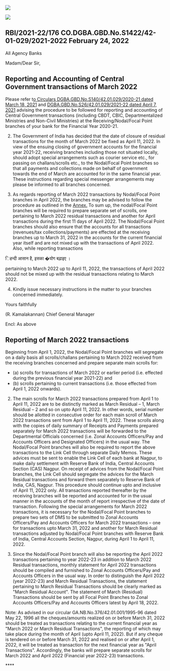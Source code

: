 ![](_page_0_Picture_0.jpeg)

![](_page_0_Picture_1.jpeg)

## RBI/2021-22/176 CO.DGBA.GBD.No.S1422/42-01-029/2021-2022 February 24, 2022

All Agency Banks

Madam/Dear Sir,

## **Reporting and Accounting of Central Government transactions of March 2022**

Please refer t[o Circulars DGBA.GBD.No.S140/42.01.029/2020-21 dated March 18, 2021](https://www.rbi.org.in/Scripts/NotificationUser.aspx?Id=12040&Mode=0) and [DGBA.GBD.No.S26/42.01.029/2021-22 dated April 7, 2021](https://www.rbi.org.in/Scripts/NotificationUser.aspx?Id=12072&Mode=0) advising the procedure to be followed for reporting and accounting of Central Government transactions (including CBDT, CBIC, Departmentalized Ministries and Non-Civil Ministries) at the Receiving/Nodal/Focal Point branches of your bank for the Financial Year 2020-21.

2. The Government of India has decided that the date of closure of residual transactions for the month of March 2022 be fixed as April 11, 2022. In view of the ensuing closing of government accounts for the financial year 2021-22, receiving branches including those not situated locally, should adopt special arrangements such as courier service etc., for passing on challans/scrolls etc., to the Nodal/Focal Point branches so that all payments and collections made on behalf of government towards the end of March are accounted for in the same financial year. These instructions regarding special messenger arrangements may please be informed to all branches concerned.

3. As regards reporting of March 2022 transactions by Nodal/Focal Point branches in April 2022, the branches may be advised to follow the procedure as outlined in the [Annex.](#page-2-0) To sum up, the nodal/Focal Point branches will be required to prepare separate set of scrolls, one pertaining to March 2022 residual transactions and another for April transactions during the first 11 days of April 2022. The Nodal/Focal Point branches should also ensure that the accounts for all transactions (revenues/tax collections/payments) are effected at the receiving branches up to March 31, 2022 in the accounts for the current financial year itself and are not mixed up with the transactions of April 2022. Also, while reporting transactions

िहन्दी आसान है, इसका �योग बढ़ाइए ।

pertaining to March 2022 up to April 11, 2022, the transactions of April 2022 should not be mixed up with the residual transactions relating to March 2022.

4. Kindly issue necessary instructions in the matter to your branches concerned immediately.

Yours faithfully

(R. Kamalakannan) Chief General Manager

Encl: As above

## **Reporting of March 2022 transactions**

<span id="page-2-0"></span>Beginning from April 1, 2022, the Nodal/Focal Point branches will segregate on a daily basis all scrolls/challans pertaining to March 2022 received from the receiving branches concerned and prepare separate main scrolls for:

- (a) scrolls for transactions of March 2022 or earlier period (i.e. effected during the previous financial year 2021-22) and
- (b) scrolls pertaining to current transactions (i.e. those effected from April 1, 2022 onwards).

2. The main scrolls for March 2022 transactions prepared from April 1 to April 11, 2022 are to be distinctly marked as March Residual – 1, March Residual – 2 and so on upto April 11, 2022. In other words, serial number should be allotted in consecutive order for each main scroll of March 2022 transactions sent from April 1 to April 11, 2022. These scrolls along with the copies of daily summary of Receipts and Payments prepared separately for March 2022 transactions will be forwarded to the Departmental Officials concerned (i.e. Zonal Accounts Officers/Pay and Accounts Officers and Designated Officers) in the usual way. The Nodal/Focal Point branches will also be required to report the above transactions to the Link Cell through separate Daily Memos. These advices must be sent to enable the Link Cell of each bank at Nagpur, to make daily settlement with Reserve Bank of India, Central Accounts Section (CAS) Nagpur. On receipt of advices from the Nodal/Focal Point branches, the Link Cell should segregate the advices for the March Residual transactions and forward them separately to Reserve Bank of India, CAS, Nagpur. This procedure should continue upto and inclusive of April 11, 2022 only. All transactions reported thereafter by the receiving branches will be reported and accounted for in the usual manner in the accounts of the month of report irrespective of the date of transaction. Following the special arrangements for March 2022 transactions, it is necessary for the Nodal/Focal Point branches to prepare two sets of DMS to be submitted to Zonal Accounts Officers/Pay and Accounts Officers for March 2022 transactions – one for transactions upto March 31, 2022 and another for March Residual transactions adjusted by Nodal/Focal Point branches with Reserve Bank of India, Central Accounts Section, Nagpur, during April 1 to April 11, 2022.

3. Since the Nodal/Focal Point branch will also be reporting the April 2022 transactions pertaining to year 2022-23 in addition to March 2022 Residual transactions, monthly statement for April 2022 transactions should be compiled and furnished to Zonal Accounts Officers/Pay and Accounts Officers in the usual way. In order to distinguish the April 2022 (year 2022-23) and March Residual Transactions, the statement pertaining to March Residual Transactions should be clearly marked as "March Residual Account". The statement of March (Residual) Transactions should be sent by all Focal Point Branches to Zonal Accounts Officers/Pay and Accounts Officers latest by April 18, 2022.

Note: As advised in our circular GA.NB.No.376/42.01.001/1995-96 dated May 22, 1996 all the cheques/amounts realized on or before March 31, 2022 should be treated as transactions relating to the current financial year as "March 2022 or March Residual Transactions", the reporting of which may take place during the month of April (upto April 11, 2022). But if any cheque is tendered on or before March 31, 2022 and realised on or after April 1, 2022, it will be treated as transaction for the next financial year as "April Transactions". Accordingly, the banks will prepare separate scrolls for March 2022 and April 2022 (Financial year 2022-23) transactions.

\*\*\*\*